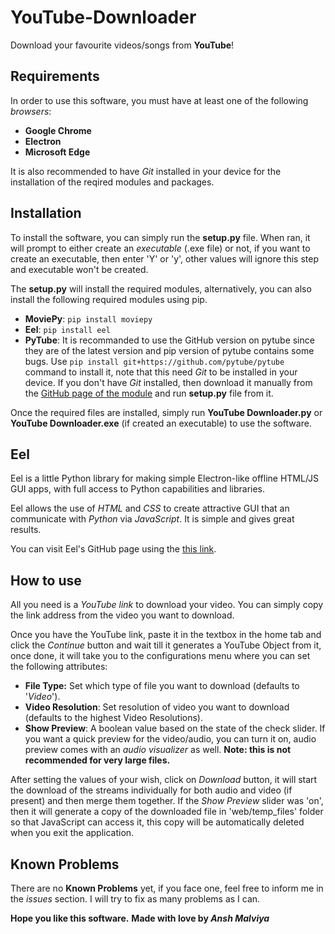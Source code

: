 # YouTube-Downloader
Download your favourite videos/songs from **YouTube**!

## Requirements
In order to use this software, you must have at least one of the following _browsers_:
* **Google Chrome**
* **Electron**
* **Microsoft Edge**

It is also recommended to have _Git_ installed in your device for the installation of the reqired modules and packages.

## Installation
To install the software, you can simply run the **setup.py** file. When ran, it will prompt to either create an _executable_ (.exe file) or not, if you want to create an executable, then enter 'Y' or 'y', other values will ignore this step and executable won't be created.

The **setup.py** will install the required modules, alternatively, you can also install the following required modules using pip.
* **MoviePy**:  `pip install moviepy`
* **Eel**:  `pip install eel`
* **PyTube**:  It is recommanded to use the GitHub version on pytube since they are of the latest version and pip version of pytube contains some bugs. Use `pip install git+https://github.com/pytube/pytube` command to install it, note that this need _Git_ to be installed in your device. If you don't have _Git_ installed, then download it manually from the [GitHub page of the module](https://github.com/pytube/pytube) and run **setup.py** file from it.

Once the required files are installed, simply run **YouTube Downloader.py** or **YouTube Downloader.exe** (if created an executable) to use the software.

## Eel
Eel is a little Python library for making simple Electron-like offline HTML/JS GUI apps, with full access to Python capabilities and libraries.

Eel allows the use of _HTML_ and _CSS_ to create attractive GUI that an communicate with _Python_ via _JavaScript_. It is simple and gives great results.

You can visit Eel's GitHub page using the [this link](https://github.com/ChrisKnott/Eel).

## How to use
All you need is a _YouTube link_ to download your video. You can simply copy the link address from the video you want to download.

Once you have the YouTube link, paste it in the textbox in the home tab and click the _Continue_ button and wait till it generates a YouTube Object from it, once done, it will take you to the configurations menu where you can set the following attributes: 
* **File Type:** Set which type of file you want to download (defaults to '_Video_').
* **Video Resolution**: Set resolution of video you want to download (defaults to the highest Video Resolutions).
* **Show Preview**: A boolean value based on the state of the check slider. If you want a quick preview for the video/audio, you can turn it on, audio preview comes with an _audio visualizer_ as well. **Note: this is not recommended for very large files.** 

After setting the values of your wish, click on _Download_ button, it will start the download of the streams individually for both audio and video (if present) and then merge them together. 
If the _Show Preview_ slider was 'on', then it will generate a copy of the downloaded file in 'web/temp_files' folder so that JavaScript can access it, this copy will be automatically deleted when you exit the application.

## Known Problems
There are no **Known Problems** yet, if you face one, feel free to inform me in the _issues_ section. I will try to fix as many problems as I can.

**Hope you like this software.**
**Made with love by _Ansh Malviya_**
